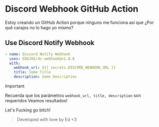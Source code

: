 # Discord Webhook GitHub Action
Estoy creando un GitHub Action porque ninguno me funciona así que ¿Por qué carajos no lo hago yo mismo?

## Use Discord Notify Webhook
```yml
- name: Discord Notify Webhook
  uses: EDUJOS/ds-webhook@v1.0.0
  with:
    webhook_url: ${{ secrets.DISCORD_WEBHOOK_URL }}
    title: Some Title
    description: Some Description
```

> [!IMPORTANT]
> Recuerda que los parámetros `webhook_url, title, description` son requeridos
> Veamos resultados!

Let's Fucking go bitch!
> Developed with love by Ed <3